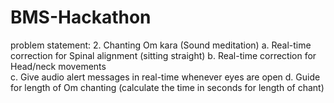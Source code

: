# BMS-Hackathon

problem statement:
2.	 Chanting Om kara (Sound meditation)
a.	Real-time correction for Spinal  alignment (sitting straight)
b.	Real-time correction for Head/neck movements  
c.	Give audio alert messages in real-time whenever eyes are open 
d.	Guide for length of Om chanting (calculate the time in seconds for length of chant)  